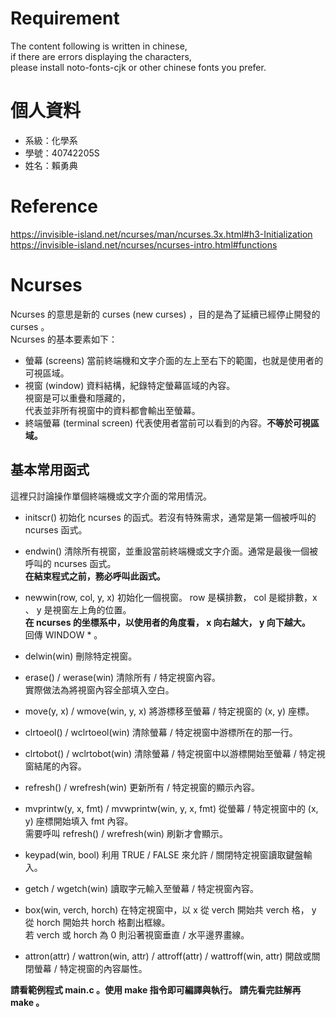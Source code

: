 # Requirement
The content following is written in chinese,  
if there are errors displaying the characters,  
please install noto-fonts-cjk or other chinese fonts you prefer.  
  
# 個人資料
- 系級：化學系
- 學號：40742205S
- 姓名：賴勇典

# Reference
https://invisible-island.net/ncurses/man/ncurses.3x.html#h3-Initialization  
https://invisible-island.net/ncurses/ncurses-intro.html#functions
  
# Ncurses
Ncurses 的意思是新的 curses (new curses) ，目的是為了延續已經停止開發的 curses 。  
Ncurses 的基本要素如下： 
- 螢幕 (screens)
當前終端機和文字介面的左上至右下的範圍，也就是使用者的可視區域。
- 視窗 (window)
資料結構，紀錄特定螢幕區域的內容。  
視窗是可以重疊和隱藏的，  
代表並非所有視窗中的資料都會輸出至螢幕。  
- 終端螢幕 (terminal screen)
代表使用者當前可以看到的內容。**不等於可視區域。**
  
## 基本常用函式
這裡只討論操作單個終端機或文字介面的常用情況。

- initscr()
初始化 ncurses 的函式。若沒有特殊需求，通常是第一個被呼叫的 ncurses 函式。

- endwin()
清除所有視窗，並重設當前終端機或文字介面。通常是最後一個被呼叫的 ncurses 函式。  
**在結束程式之前，務必呼叫此函式。**

- newwin(row, col, y, x)
初始化一個視窗。 row 是橫排數， col 是縱排數，x 、 y 是視窗左上角的位置。  
**在 ncurses 的坐標系中，以使用者的角度看， x 向右越大， y 向下越大。**  
回傳 WINDOW * 。

- delwin(win)
刪除特定視窗。

- erase() / werase(win)
清除所有 / 特定視窗內容。  
實際做法為將視窗內容全部填入空白。

- move(y, x) / wmove(win, y, x)
將游標移至螢幕 / 特定視窗的 (x, y) 座標。

- clrtoeol() / wclrtoeol(win)
清除螢幕 / 特定視窗中游標所在的那一行。

- clrtobot() / wclrtobot(win)
清除螢幕 / 特定視窗中以游標開始至螢幕 / 特定視窗結尾的內容。

- refresh() / wrefresh(win)
更新所有 / 特定視窗的顯示內容。

- mvprintw(y, x, fmt) / mvwprintw(win, y, x, fmt)
從螢幕 / 特定視窗中的 (x, y) 座標開始填入 fmt 內容。  
需要呼叫 refresh() / wrefresh(win) 刷新才會顯示。

- keypad(win, bool)
利用 TRUE / FALSE 來允許 / 關閉特定視窗讀取鍵盤輸入。

- getch / wgetch(win)
讀取字元輸入至螢幕 / 特定視窗內容。

- box(win, verch, horch)
在特定視窗中，以 x 從 verch 開始共 verch 格， y 從 horch 開始共 horch 格劃出框線。  
若 verch 或 horch 為 0 則沿著視窗垂直 / 水平邊界畫線。

- attron(attr) / wattron(win, attr) / attroff(attr) / wattroff(win, attr)
開啟或關閉螢幕 / 特定視窗的內容屬性。
  
**請看範例程式 main.c 。使用 make 指令即可編譯與執行。**
**請先看完註解再 make 。**